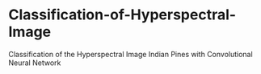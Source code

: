# Classification-of-Hyperspectral-Image
Classification of the Hyperspectral Image Indian Pines with Convolutional Neural Network
